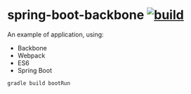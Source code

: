# spring-boot-backbone [![build](https://travis-ci.org/daggerok/spring-boot-backbone.svg?branch=backbone)](https://travis-ci.org/daggerok/spring-boot-backbone)

An example of application, using: 
- Backbone
- Webpack
- ES6
- Spring Boot

```bash
gradle build bootRun
```
